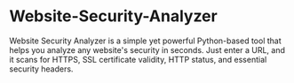 # Website-Security-Analyzer
Website Security Analyzer is a simple yet powerful Python-based tool that helps you analyze any website's security in seconds. Just enter a URL, and it scans for HTTPS, SSL certificate validity, HTTP status, and essential security headers.
